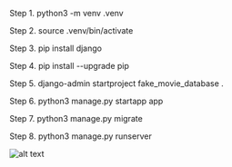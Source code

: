Step 1.
python3 -m venv .venv

Step 2.
source .venv/bin/activate

Step 3. pip install django

Step 4.
pip install --upgrade pip

Step 5.
django-admin startproject fake_movie_database .

Step 6.
python3 manage.py startapp app

Step 7.
python3 manage.py migrate

Step 8.
python3 manage.py runserver

![alt text](<Screenshot 2025-10-24 at 3.17.03 PM.png>)